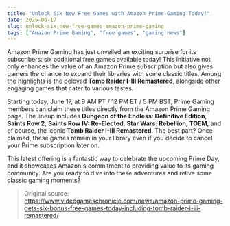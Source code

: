 ```yaml
---
title: "Unlock Six New Free Games with Amazon Prime Gaming Today!"
date: 2025-06-17
slug: unlock-six-new-free-games-amazon-prime-gaming
tags: ["Amazon Prime Gaming", "free games", "gaming news"]
---
```


Amazon Prime Gaming has just unveiled an exciting surprise for its subscribers: six additional free games available today! This initiative not only enhances the value of an Amazon Prime subscription but also gives gamers the chance to expand their libraries with some classic titles. Among the highlights is the beloved **Tomb Raider I-III Remastered**, alongside other engaging games that cater to various tastes.

Starting today, June 17, at 9 AM PT / 12 PM ET / 5 PM BST, Prime Gaming members can claim these titles directly from the Amazon Prime Gaming page. The lineup includes **Dungeon of the Endless: Definitive Edition**, **Saints Row 2**, **Saints Row IV: Re-Elected**, **Star Wars: Rebellion**, **TOEM**, and of course, the iconic **Tomb Raider I-III Remastered**. The best part? Once claimed, these games remain in your library even if you decide to cancel your Prime subscription later on.

This latest offering is a fantastic way to celebrate the upcoming Prime Day, and it showcases Amazon's commitment to providing value to its gaming community. Are you ready to dive into these adventures and relive some classic gaming moments? 

> Original source: https://www.videogameschronicle.com/news/amazon-prime-gaming-gets-six-bonus-free-games-today-including-tomb-raider-i-iii-remastered/